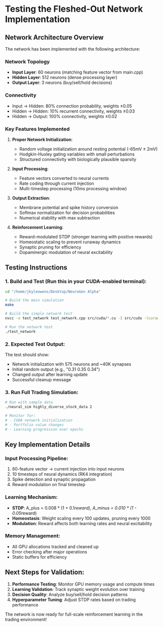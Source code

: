 # Testing the Fleshed-Out Network Implementation

## Network Architecture Overview

The network has been implemented with the following architecture:

### Network Topology
- **Input Layer**: 60 neurons (matching feature vector from main.cpp)
- **Hidden Layer**: 512 neurons (dense processing layer)
- **Output Layer**: 3 neurons (buy/sell/hold decisions)

### Connectivity
- Input → Hidden: 80% connection probability, weights ±0.05
- Hidden → Hidden: 10% recurrent connectivity, weights ±0.03  
- Hidden → Output: 100% connectivity, weights ±0.02

### Key Features Implemented

1. **Proper Network Initialization**:
   - Random voltage initialization around resting potential (-65mV ± 2mV)
   - Hodgkin-Huxley gating variables with small perturbations
   - Structured connectivity with biologically plausible sparsity

2. **Input Processing**:
   - Feature vectors converted to neural currents
   - Rate coding through current injection
   - Multi-timestep processing (10ms processing window)

3. **Output Extraction**:
   - Membrane potential and spike history conversion
   - Softmax normalization for decision probabilities
   - Numerical stability with max subtraction

4. **Reinforcement Learning**:
   - Reward-modulated STDP (stronger learning with positive rewards)
   - Homeostatic scaling to prevent runaway dynamics
   - Synaptic pruning for efficiency
   - Dopaminergic modulation of neural excitability

## Testing Instructions

### 1. Build and Test (Run this in your CUDA-enabled terminal):

```bash
cd "/home/jkyleowens/Desktop/NeuroGen Alpha"

# Build the main simulation
make

# Build the simple network test
nvcc -o test_network test_network.cpp src/cuda/*.cu -I src/cuda -lcurand

# Run the network test
./test_network
```

### 2. Expected Test Output:

The test should show:
- Network initialization with 575 neurons and ~40K synapses
- Initial random output (e.g., "0.31 0.35 0.34")
- Changed output after learning update
- Successful cleanup message

### 3. Run Full Trading Simulation:

```bash
# Run with sample data
./neural_sim highly_diverse_stock_data 2

# Monitor for:
# - CUDA network initialization
# - Portfolio value changes
# - Learning progression over epochs
```

## Key Implementation Details

### Input Processing Pipeline:
1. 60-feature vector → current injection into input neurons
2. 10 timesteps of neural dynamics (RK4 integration)
3. Spike detection and synaptic propagation
4. Reward modulation on final timestep

### Learning Mechanism:
- **STDP**: A_plus = 0.008 * (1 + 0.1*reward), A_minus = 0.010 * (1 - 0.05*reward)
- **Homeostasis**: Weight scaling every 100 updates, pruning every 1000
- **Modulation**: Reward affects both learning rates and neural excitability

### Memory Management:
- All GPU allocations tracked and cleaned up
- Error checking after major operations
- Static buffers for efficiency

## Next Steps for Validation:

1. **Performance Testing**: Monitor GPU memory usage and compute times
2. **Learning Validation**: Track synaptic weight evolution over training
3. **Decision Quality**: Analyze buy/sell/hold decision patterns
4. **Hyperparameter Tuning**: Adjust STDP rates based on trading performance

The network is now ready for full-scale reinforcement learning in the trading environment!
